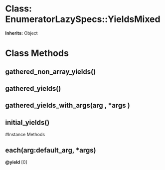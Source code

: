 # Class: EnumeratorLazySpecs::YieldsMixed
**Inherits:** Object
    



# Class Methods
## gathered_non_array_yields() [](#method-c-gathered_non_array_yields)
## gathered_yields() [](#method-c-gathered_yields)
## gathered_yields_with_args(arg , *args ) [](#method-c-gathered_yields_with_args)
## initial_yields() [](#method-c-initial_yields)

#Instance Methods
## each(arg:default_arg, *args) [](#method-i-each)

**@yield** [0] 

